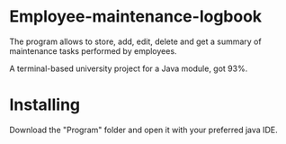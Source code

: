 # Employee-maintenance-logbook
The program allows to store, add, edit, delete and get a summary of maintenance tasks performed by employees.

A terminal-based university project for a Java module, got 93%.

# Installing
Download the "Program" folder and open it with your preferred java IDE.

